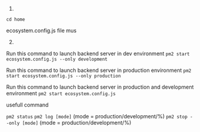 1.
```cd home```


ecosystem.config.js file mus

2.
Run this command to launch backend server in dev environment
```pm2 start ecosystem.config.js --only development ```

Run this command to launch backend server in production environment
```pm2 start ecosystem.config.js --only production ```

Run this command to launch backend server in production and development environment
```pm2 start ecosystem.config.js```





usefull command

```pm2 status```
```pm2 log [mode]``` (mode = production/development/%)
```pm2 stop --only [mode]``` (mode = production/development/%)
